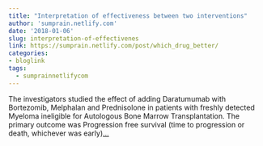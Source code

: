 ```yaml
---
title: "Interpretation of effectiveness between two interventions"
author: 'sumprain.netlify.com'
date: '2018-01-06'
slug: interpretation-of-effectivenes
link: https://sumprain.netlify.com/post/which_drug_better/
categories:
- bloglink
tags:
  - sumprainnetlifycom
---
```


The investigators studied the effect of adding Daratumumab with Bortezomib, Melphalan and Prednisolone in patients with freshly detected Myeloma ineligible for Autologous Bone Marrow Transplantation. The primary outcome was Progression free survival (time to progression or death, whichever was early)[... <i class="fas fa-external-link-alt"></i>](https://sumprain.netlify.com/post/which_drug_better/)


